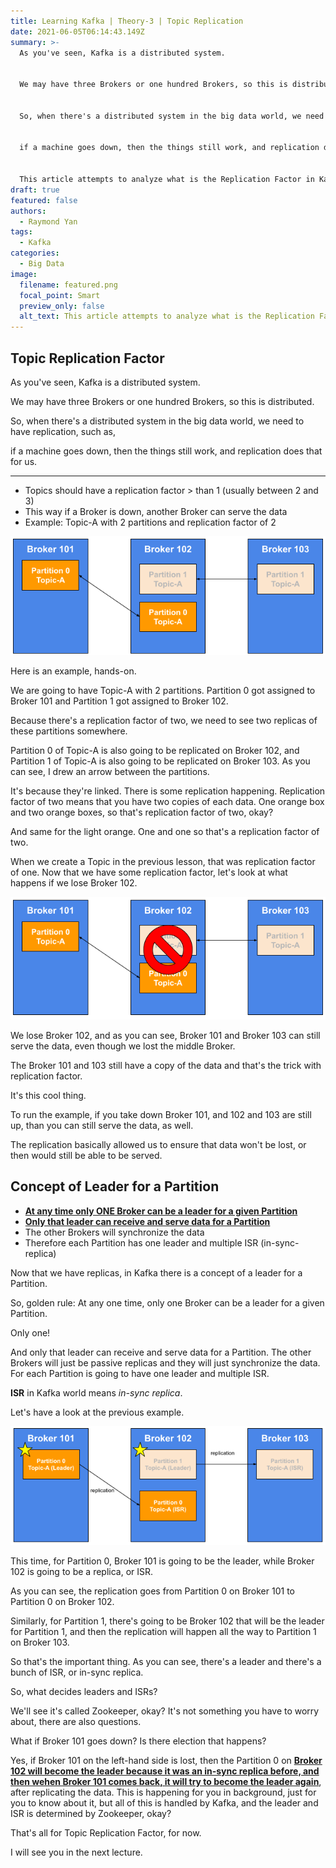 ```yaml
---
title: Learning Kafka | Theory-3 | Topic Replication
date: 2021-06-05T06:14:43.149Z
summary: >-
  As you've seen, Kafka is a distributed system.


  We may have three Brokers or one hundred Brokers, so this is distributed.


  So, when there's a distributed system in the big data world, we need to have replication, such as,


  if a machine goes down, then the things still work, and replication does that for us.


  This article attempts to analyze what is the Replication Factor in Kafka.
draft: true
featured: false
authors:
  - Raymond Yan
tags:
  - Kafka
categories:
  - Big Data
image:
  filename: featured.png
  focal_point: Smart
  preview_only: false
  alt_text: This article attempts to analyze what is the Replication Factor in Kafka.
---
```

## Topic Replication Factor

As you've seen, Kafka is a distributed system.

We may have three Brokers or one hundred Brokers, so this is distributed.

So, when there's a distributed system in the big data world, we need to have replication, such as,

if a machine goes down, then the things still work, and replication does that for us.

---

* Topics should have a replication factor > than 1 (usually between 2 and 3)
* This way if a Broker is down, another Broker can serve the data
* Example: Topic-A with 2 partitions and replication factor of 2

![](kafka-theory_topic_replication-1.png "Diagram-1: Example: Topic-A with 2 partitions and replication factor of 2")

Here is an example, hands-on.

We are going to have Topic-A with 2 partitions. Partition 0 got assigned to Broker 101 and Partition 1 got assigned to Broker 102.

Because there's a replication factor of two, we need to see two replicas of these partitions somewhere.

Partition 0 of Topic-A is also going to be replicated on Broker 102, and Partition 1 of Topic-A is also going to be replicated on Broker 103.
As you can see, I drew an arrow between the partitions.

It's because they're linked. There is some replication happening.
Replication factor of two means that you have two copies of each data.
One orange box and two orange boxes, so that's replication factor of two, okay?

And same for the light orange.
One and one so that's a replication factor of two.

When we create a Topic in the previous lesson, that was replication factor of one.
Now that we have some replication factor, let's look at what happens if we lose Broker 102.

![](kafka-theory_topic_replication-2.png "Diagram-２: Example: Topic-A with 2 partitions and replication factor of 2")

We lose Broker 102, and as you can see, Broker 101 and Broker 103 can still serve the data, even though we lost the middle Broker.

The Broker 101 and 103 still have a copy of the data and that's the trick with replication factor.

It's this cool thing.

To run the example, if you take down Broker 101, and 102 and 103 are still up, than you can still serve the data, as well.

The replication basically allowed us to ensure that data won't be lost, or then would still be able to be served.

## Concept of Leader for a Partition

* <ins>**At any time only ONE Broker can be a leader for a given Partition**</ins>
* <ins>**Only that leader can receive and serve data for a Partition**</ins>
* The other Brokers will synchronize the data
* Therefore each Partition has one leader and multiple ISR (in-sync-replica)

Now that we have replicas, in Kafka there is a concept of a leader for a Partition.

So, golden rule:
At any one time, only one Broker can be a leader for a given Partition.

Only one!

And only that leader can receive and serve data for a Partition.
The other Brokers will just be passive replicas and they will just synchronize the data.
For each Partition is going to have one leader and multiple ISR.

**ISR** in Kafka world means *in-sync replica*.

Let's have a look at the previous example.

![](kafka-theory_topic_replication-3.png "Diagram-3: Example: Topic-A with 2 partitions and replication factor of 2")

This time, for Partition 0, Broker 101 is going to be the leader, while Broker 102 is going to be a replica, or ISR.

As you can see, the replication goes from Partition 0 on Broker 101 to Partition 0 on Broker 102.

Similarly, for Partition 1, there's going to be Broker 102 that will be the leader for Partition 1, and then the replication will happen all the way to Partition 1 on Broker 103.

So that's the important thing.
As you can see, there's a leader and there's a bunch of ISR, or in-sync replica.

So, what decides leaders and ISRs?

We'll see it's called Zookeeper, okay?
It's not something you have to worry about, there are also questions.

What if Broker 101 goes down?
Is there election that happens?

Yes, if Broker 101 on the left-hand side is lost, then the Partition 0 on <ins>**Broker 102 will become the leader because it was an in-sync replica before, and then wehen Broker 101 comes back, it will try to become the leader again**</ins>, after replicating the data.
This is happening for you in background, just for you to know about it, but all of this is handled by Kafka, and the leader and ISR is determined by Zookeeper, okay?

That's all for Topic Replication Factor, for now.

I will see you in the next lecture.